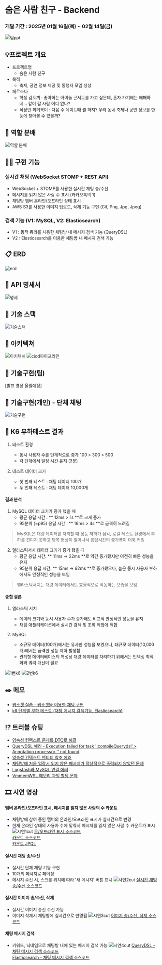 # 숨은 사람 친구 - Backend
### 개발 기간 : 2025년 01월 16일(목) ~ 02월 14일(금)
![팀ppt](https://github.com/user-attachments/assets/1d0633db-d088-4153-9d9c-264a584a5eb3)


## 💡프로젝트 개요
- 프로젝트명
  - 숨은 사람 친구
- 목적
  - 축제, 공연 정보 제공 및 동행자 모임 생성
- 페르소나
  - 학생 김토끼 : 좋아하는 아이돌 콘서트를 가고 싶은데, 혼자 가기에는 애매하네...
같이 갈 사람 어디 없나?
  - 직장인 최거북이 : 다음 주 데이트때 뭘 하지? 우리 동네 축제나 공연 정보를 한눈에 찾아볼 수 있을까?
 

## 🙂 역할 분배

![역할 분배](https://github.com/user-attachments/assets/460fa7c7-f700-483c-8204-e7a6482bc9f2)


## 💁‍♂ 구현 기능
### 실시간 채팅 (WebSocket STOMP + REST API)
- WebSocket + STOMP를 사용한 실시간 채팅 송/수신
- 메시지를 읽지 않은 사람 수 표시 (카카오톡의 1)
- 채팅방 멤버 온라인/오프라인 상태 표시
- AWS S3를 사용한 이미지 업로드, 삭제 기능 구현 (Gif, Png, Jpg, Jpeg)
### 검색 기능 (V1: MySQL, V2: Elasticsearch)
- V1 : 동적 쿼리를 사용한 채팅방 내 메시지 검색 기능 (QueryDSL)
- V2 : Elasticsearch를 이용한 채팅방 내 메시지 검색 기능


## 📋 ERD
![erd](https://github.com/user-attachments/assets/a93e37f1-84aa-4c1c-abfe-849775c61b7d)


## 📄 API 명세서
![명세](https://github.com/user-attachments/assets/bfec13ae-199b-4880-9e1d-5edd58eeaaa3)


## 🔧 기술 스택
![기술스택](https://github.com/user-attachments/assets/6f3419e2-5620-443e-b6fd-312e2c783874)


## 🔧 아키텍쳐
![아키텍처](https://github.com/user-attachments/assets/f18aae8b-605b-43a2-9f55-8b80abe945fa)
![cicd파이프라인](https://github.com/user-attachments/assets/4b7a95f4-155d-4210-9936-e9e989c46019)


## 🔧 기술구현(팀)
[발표 영상 올릴예정]


## 🔧 기술구현(개인) - 단체 채팅
![기술구현](https://github.com/user-attachments/assets/656f2d53-e2a4-43c2-841a-97ddefc70d33)


## 🔧 K6 부하테스트 결과
1. 테스트 환경
	- 동시 사용자 수를 단계적으로 증가 100 > 300 > 500
	- 각 단계에서 일정 시간 유지 (3분)

2. 테스트 데이터 크기
	- 첫 번째 테스트 : 채팅 데이터 100개
	- 두 번째 테스트 : 채팅 데이터 10,000개


#### 결과 분석

1. MySQL 데이터 크기가 증가 했을 때
	- 평균 응답 시간 : ** 12ms > 1s **로 크게 증가
	- 95분위 (=p95) 응답 시간 :  ** 16ms > 4s **로 급격히 느려짐

> MySQL은 대량 데이터를 처리할 때 성능 저하가 심각,
로컬 테스트 환경에서 부하를 견디지 못하고 병목 현상이 일어나서 응답시간의 증가폭이 더욱 커짐

2. 엘라스틱서치 데이터 크기가 증가 했을 때
	- 평균 응답 시간: ** 11ms → 22ms **로 약간 증가했지만 여전히 빠른 성능을 유지
	- 95분위 응답 시간: ** 15ms → 62ms **로 증가했으나, 높은 동시 사용자 부하에서도 안정적인 성능을 보임

> 엘라스틱서치는 대량 데이터에서도 효율적으로 작동하는 모습을 보임


#### 종합 결론

1. 엘라스틱 서치
	- 데이터 크기와 동시 사용자 수가 증가해도 비교적 안정적인 성능을 유지
	- 채팅 애플리케이션에서 실시간 검색 및 조회 작업에 적합

2. MySQL
	- 소규모 데이터(100개)에서는 유사한 성능을 보였으나, 대규모 데이터(10,000개)에서는 급격한 성능 저하 발생함
	- 관계형 데이터베이스의 특성상 대량 데이터를 처리하기 위해서는 인덱싱 최적화와 쿼리 개선이 필요

![1번k6](https://github.com/user-attachments/assets/9fdc33bc-09d1-4272-80bb-e1ffb65bb1ee)
![2번k6](https://github.com/user-attachments/assets/2f17478c-fd4c-405c-92b2-e7dc4854ab23)



##  ✒️ 메모
- [웹소켓 실습 - 웹소켓을 이용한 채팅 구현](https://ksuju.tistory.com/140)<br>
- [k6 단계별 부하 테스트 (채팅 메시지 검색기능, Elasticsearch)](https://ksuju.tistory.com/153)


## ⁉️ 트러블 슈팅
- [영속성 컨텍스트 문제를 DTO로 해결](https://ksuju.tistory.com/146)
- [QueryDSL 에러 - Execution failed for task ':compileQuerydsl'.> Annotation processor '' not found](https://ksuju.tistory.com/147)
- [영속성 컨텍스트 엔티티 참조 에러](https://ksuju.tistory.com/148)
- [채팅방에 처음 입장시 읽지 않은 메시지가 정상적으로 출력되지 않았던 문제](https://ksuju.tistory.com/150)
- [Logstash와 MySQL 연결 에러](https://ksuju.tistory.com/151)
- [VmmemWSL 메모리 과잉 할당 문제](https://ksuju.tistory.com/154)


## 🎞️ 시연 영상

#### 멤버 온라인/오프라인 표시, 메시지를 읽지 않은 사람의 수 카운트
- 채팅방에 참여 중인 멤버의 온라인/오프라인 표시가 실시간으로 변경
- 현재 온라인 상태의 사용자 수에 맞춰서 메시지를 읽지 않은 사람 수 카운트가 표시
![시연1cut](https://github.com/user-attachments/assets/222c69c3-7cc1-4fc0-802a-5d9c04a73165)
[온/오프라인 표시 소스코드](https://github.com/ksuju/hfBackend/blob/fe11ef94d7a2b0704c6eab166ff1ff9a78e3c206/src/main/java/com/ll/hfback/domain/group/chat/serviceImpl/ChatMessageServiceImpl.java#L295-L388)</br>
[카운트 소스코드](https://github.com/ksuju/hfBackend/blob/fe11ef94d7a2b0704c6eab166ff1ff9a78e3c206/src/main/java/com/ll/hfback/domain/group/chat/serviceImpl/ChatMessageServiceImpl.java#L135-L163)</br>
[카운트 JPQL](https://github.com/ksuju/hfBackend/blob/73813175ba3fcea12eadcac7a4c9385f18f81a56/src/main/java/com/ll/hfback/domain/group/chat/repository/ChatMessageRepository.java#L28-L37)

#### 실시간 채팅 송/수신
- 실시간 단체 채팅 기능 구현
- 10개의 메시지로 페이징
- 메시지 수신 시, 스크롤 위치에 따라 '새 메시지' 버튼 표시
![시연2cut](https://github.com/user-attachments/assets/dcc2e18e-d507-42ed-8602-db4595540e30)
[실시간 채팅 송/수신 소스코드](https://github.com/ksuju/hfBackend/blob/fe11ef94d7a2b0704c6eab166ff1ff9a78e3c206/src/main/java/com/ll/hfback/domain/group/chat/serviceImpl/ChatMessageServiceImpl.java#L59C1-L133C6)

#### 실시간 이미지 송/수신, 삭제
- 실시간 이미지 송신 수신 가능
- 이미지 삭제시 채팅방에 실시간으로 반영됨
![시연3cut](https://github.com/user-attachments/assets/a9cd9b40-3a22-4889-85b1-e47c6dad5238)
[이미지 송/수신, 삭제 소스코드](https://github.com/ksuju/hfBackend/blob/73813175ba3fcea12eadcac7a4c9385f18f81a56/src/main/java/com/ll/hfback/domain/group/chat/serviceImpl/ChatS3ServiceImpl.java#L35-L152)

#### 채팅 메시지 검색
- 키워드, 닉네임으로 채팅방 내에 있는 메시지 검색 가능
![시연4cut](https://github.com/user-attachments/assets/0123d93b-9a64-4ec2-beca-63a0ebab10fc)
[QueryDSL - 채팅 메시지 검색 소스코드](https://github.com/ksuju/hfBackend/blob/73813175ba3fcea12eadcac7a4c9385f18f81a56/src/main/java/com/ll/hfback/domain/group/chat/serviceImpl/ChatMessageServiceImpl.java#L180-L256)</br>
[Elasticsearch - 채팅 메시지 검색 소스코드](https://github.com/ksuju/hfBackend/blob/73813175ba3fcea12eadcac7a4c9385f18f81a56/src/main/java/com/ll/hfback/domain/group/chat/search/serviceImpl/ChatMessageDocServiceImpl.java#L30-L103)
